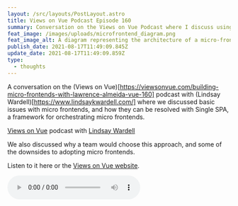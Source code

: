 ```yaml
---
layout: /src/layouts/PostLayout.astro
title: Views on Vue Podcast Episode 160
summary: Conversation on the Views on Vue Podcast where I discuss using a micro-frontend architecture.
feat_image: /images/uploads/microfrontend_diagram.png
feat_image_alt: A diagram representing the architecture of a micro-frontend
publish_date: 2021-08-17T11:49:09.845Z
update_date: 2021-08-17T11:49:09.859Z
type:
  - thoughts
---
```


A conversation on the (Views on Vue)[https://viewsonvue.com/building-micro-frontends-with-lawrence-almeida-vue-160] podcast with (Lindsay Wardell)[https://www.lindsaykwardell.com/] where we discussed basic issues with micro frontends, and how they can be
resolved with Single SPA, a framework for orchestrating micro frontends.

<a
  href=""
  target="_blank">Views on Vue</a> podcast with <a
  href="https://twitter.com/lindsaykwardell" target="_blank">Lindsay Wardell</a>

We also discussed why a team would choose this approach, and some of the downsides to adopting micro frontends.

Listen to it here or the <a href="https://viewsonvue.com/building-micro-frontends-with-lawrence-almeida-vue-160" target="_blank">Views on Vue website</a>.

<audio controls>

<source src="/images/uploads/views-on-view-160-building-micro.mp3" type="audio/mpeg">

Your browser does not support the audio element.

</audio>
